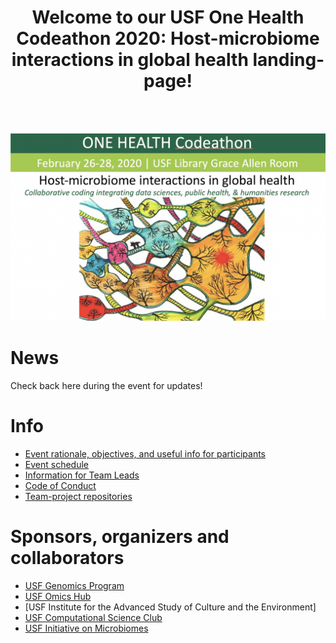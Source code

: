 <p align="center">
<h1 align="center">Welcome to our USF One Health Codeathon 2020: Host-microbiome interactions in global health landing-page!</h1>
</p>
                  
<br>
<br>


![Codeathon flyer](/img/event_flyer.png)


# News

Check back here during the event for updates!


# Info

  * [Event rationale, objectives, and useful info for participants](https://github.com/usfomicshub/USFOneHealthCodeathon2020)  
  * [Event schedule]()
  * [Information for Team Leads](https://github.com/USFOneHealthCodeathon2020/USFOneHealthCodeathon2020.github.io/blob/master/codeathon.teamleads.022020_JO.pdf)
  * [Code of Conduct](https://hackcodeofconduct.org/1362-one_health)
  * [Team-project repositories](https://github.com/USFOneHealthCodeathon2020)


# Sponsors, organizers and collaborators

  * [USF Genomics Program](https://health.usf.edu/publichealth/ghidr/genomics)
  * [USF Omics Hub](https://usfomicshub.github.io/)
  * [USF Institute for the Advanced Study of Culture and the Environment]
  * [USF Computational Science Club](https://computationalscienceclub.org/)
  * [USF Initiative on Microbiomes](https://health.usf.edu/medicine/microbiome)
  
